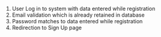 1. User Log in to system with data entered while registration
2. Email validation which is already retained in database
3. Password matches to data entered while registration
4. Redirection to Sign Up page 

